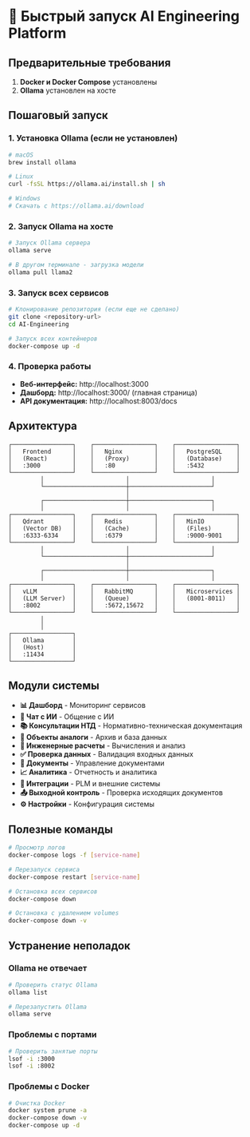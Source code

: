 # 🚀 Быстрый запуск AI Engineering Platform

## Предварительные требования

1. **Docker и Docker Compose** установлены
2. **Ollama** установлен на хосте

## Пошаговый запуск

### 1. Установка Ollama (если не установлен)

```bash
# macOS
brew install ollama

# Linux
curl -fsSL https://ollama.ai/install.sh | sh

# Windows
# Скачать с https://ollama.ai/download
```

### 2. Запуск Ollama на хосте

```bash
# Запуск Ollama сервера
ollama serve

# В другом терминале - загрузка модели
ollama pull llama2
```

### 3. Запуск всех сервисов

```bash
# Клонирование репозитория (если еще не сделано)
git clone <repository-url>
cd AI-Engineering

# Запуск всех контейнеров
docker-compose up -d
```

### 4. Проверка работы

- **Веб-интерфейс:** http://localhost:3000
- **Дашборд:** http://localhost:3000/ (главная страница)
- **API документация:** http://localhost:8003/docs

## Архитектура

```
┌─────────────────┐    ┌─────────────────┐    ┌─────────────────┐
│   Frontend      │    │   Nginx         │    │   PostgreSQL    │
│   (React)       │    │   (Proxy)       │    │   (Database)    │
│   :3000         │    │   :80           │    │   :5432         │
└─────────────────┘    └─────────────────┘    └─────────────────┘
         │                       │                       │
         └───────────────────────┼───────────────────────┘
                                 │
         ┌───────────────────────┼───────────────────────┐
         │                       │                       │
┌─────────────────┐    ┌─────────────────┐    ┌─────────────────┐
│   Qdrant        │    │   Redis         │    │   MinIO         │
│   (Vector DB)   │    │   (Cache)       │    │   (Files)       │
│   :6333-6334    │    │   :6379         │    │   :9000-9001    │
└─────────────────┘    └─────────────────┘    └─────────────────┘
         │                       │                       │
         └───────────────────────┼───────────────────────┘
                                 │
         ┌───────────────────────┼───────────────────────┐
         │                       │                       │
┌─────────────────┐    ┌─────────────────┐    ┌─────────────────┐
│   vLLM          │    │   RabbitMQ      │    │   Microservices │
│   (LLM Server)  │    │   (Queue)       │    │   (8001-8011)   │
│   :8002         │    │   :5672,15672   │    │                 │
└─────────────────┘    └─────────────────┘    └─────────────────┘
         │
         │
┌─────────────────┐
│   Ollama        │
│   (Host)        │
│   :11434        │
└─────────────────┘
```

## Модули системы

- **📊 Дашборд** - Мониторинг сервисов
- **💬 Чат с ИИ** - Общение с ИИ
- **📚 Консультации НТД** - Нормативно-техническая документация
- **📁 Объекты аналоги** - Архив и база данных
- **🧮 Инженерные расчеты** - Вычисления и анализ
- **✅ Проверка данных** - Валидация входных данных
- **📄 Документы** - Управление документами
- **📈 Аналитика** - Отчетность и аналитика
- **🔗 Интеграции** - PLM и внешние системы
- **📤 Выходной контроль** - Проверка исходящих документов
- **⚙️ Настройки** - Конфигурация системы

## Полезные команды

```bash
# Просмотр логов
docker-compose logs -f [service-name]

# Перезапуск сервиса
docker-compose restart [service-name]

# Остановка всех сервисов
docker-compose down

# Остановка с удалением volumes
docker-compose down -v
```

## Устранение неполадок

### Ollama не отвечает
```bash
# Проверить статус Ollama
ollama list

# Перезапустить Ollama
ollama serve
```

### Проблемы с портами
```bash
# Проверить занятые порты
lsof -i :3000
lsof -i :8002
```

### Проблемы с Docker
```bash
# Очистка Docker
docker system prune -a
docker-compose down -v
docker-compose up -d
```
